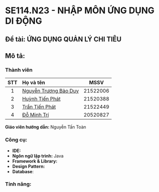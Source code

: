 # SE114.N23 - NHẬP MÔN ỨNG DỤNG DI ĐỘNG

## Đề tài: ỨNG DỤNG QUẢN LÝ CHI TIÊU

## Mô tả:

### Thành viên

|STT|Họ và tên          |MSSV       |
|:-:|:------------------|:---------:|
| 1	|[Nguyễn Trương Bảo Duy](mailto:21522006@gm.uit.edu.vn)	| 21522006	|
| 2	|[Huỳnh Tiến Phát](mailto:21520388@gm.uit.edu.vn)	| 21520388	| 
| 3	|[Trần Tiến Phát](mailto:21522449@gm.uit.edu.vn)	| 21522449	|
| 4	|[Đỗ Minh Trí](mailto:20520827@gm.uit.edu.vn)	| 20520827	| 

**Giáo viên hướng dẫn:** Nguyễn Tấn Toàn

### Công cụ:

- **IDE:** 
- **Ngôn ngữ lập trình:** Java
- **Framework & Library:** 
- **Design Pattern:** 
- **Database**: 

### Tính năng:
